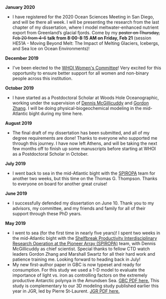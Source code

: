 **January 2020**
- I have registered for the 2020 Ocean Sciences Meeting in San Diego, and will be there all week. I will be presenting the research from the last chapter of my dissertation, where I model meltwater-enhanced nutrient export from Greenland’s glacial fjords. Come by my ~~poster on Thursday, Feb 20 from 4-6~~ **talk from 8:00-8:15 AM on Friday, Feb 21** (session HE51A - Moving Beyond Melt: The Impact of Melting Glaciers, Icebergs, and Sea Ice on Ocean Environments)! 

**December 2019**
- I've been elected to the [WHOI Women's Committee](https://web.whoi.edu/womens-comm/)! Very excited for this opportunity to ensure better support for all women and non-binary people across this institution.

**October 2019**
- I have started as a Postdoctoral Scholar at Woods Hole Oceanographic, working under the supervision of [Dennis McGillicuddy](https://www2.whoi.edu/staff/dmcgillicuddy/) and [Gordon Zhang](https://www2.whoi.edu/staff/wzhang/). I will be doing physical-biogeochemical modeling in the mid-Atlantic bight during my time here.

**August 2019**
- The final draft of my dissertation has been submitted, and all of my degree requirements are done! Thanks to everyone who supported me through this journey. I have now left Athens, and will be taking the next few months off to finish up some manuscripts before starting at WHOI as a Postdoctoral Scholar in October.

**July 2019**
- I went back to sea in the mid-Atlantic bight with the [SPIROPA](http://science.whoi.edu/users/olga/SPIROPA/SPIROPA.html) team for another two weeks, but this time on the Thomas G. Thompson. Thanks to everyone on board for another great cruise!

**June 2019**
- I successfully defended my dissertation on June 10. Thank you to my advisors, my committee, and my friends and family for all of their support through these PhD years.

**May 2019**
- I went to sea (for the first time in nearly five years)! I spent two weeks in the mid-Atlantic bight with the [Shelfbreak Productivity Interdisciplinary Research Operation at the Pioneer Array (SPIROPA)](http://science.whoi.edu/users/olga/SPIROPA/SPIROPA.html) team, with Dennis McGillicuddy as chief scientist. Special thanks to fellow CTD watch leaders Gordon Zhang and Marshall Swartz for all their hard work and patience training me. Looking forward to heading back in July!
- My new first-author paper in GBC is now typeset and ready for consumption. For this study we used a 1-D model to evaluate the importance of light vs. iron as controlling factors on the extremely productive Antarctic polynya in the Amundsen Sea. [GBC PDF here.](hildeoliver.github.io/papers/Oliver_et_al-2019-Global_Biogeochemical_Cycles.pdf) This study is complementary to our 3D modeling study published earlier this year in JGR, led by Pierre St-Laurent. [JGR PDF here.](hildeoliver.github.io/papers/St-Laurent_et_al-2019-Journal_of_Geophysical_Research__Oceans.pdf)
